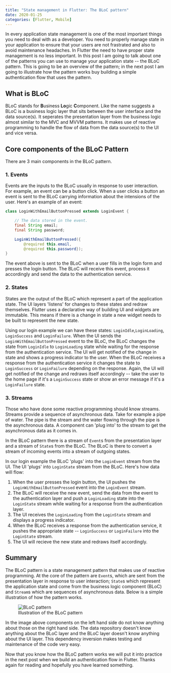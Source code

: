 ```yaml
---
title: "State management in Flutter: The BLoC pattern"
date: 2020-01-25
categories: [Flutter, Mobile]
---
```


In every application state management is one of the most important things you need to deal with as a developer. You need to properly manage state in your application to ensure that your users are not frastrated and also to avoid maintenance headaches. In Flutter the need to have proper state management is no less important. In this post I am going to talk about one of the patterns you can use to manage your application state -- the BLoC pattern. This is going to be an overview of the pattern; in the next post I am going to illustrate how the pattern works buy building a simple authentication flow that uses the pattern.

## What is BLoC

BLoC stands for **B**usiness **Lo**gic **C**omponent. Like the name suggests a BLoC is a business logic layer that sits between the user interface and the data source(s). It seperates the presentation layer from the business logic almost similar to the MVC and MVVM patterns. It makes use of reactive programming to handle the flow of data from the data source(s) to the UI and vice versa.

## Core components of the BLoC Pattern

There are 3 main components in the BLoC pattern.

### 1. Events

Events are the inputs to the BLoC usually in response to user interaction. For example, an event can be a button click. When a user clicks a button an event is sent to the BLoC carrying information about the intensions of the user. Here's an example of an event:

```java
class LoginWithEmailButtonPressed extends LoginEvent {

    // The data stored in the event.
    final String email;
    final String password;

    LoginWithEmailButtonPressed({
        @required this.email,
        @required this.password});
}
```

The event above is sent to the BLoC when a user fills in the login form and presses the login button. The BLoC will receive this event, process it accordingly and send the data to the authentication service.

### 2. States

States are the output of the BLoC which represent a part of the application state. The UI layers 'listens' for changes to these states and redraw themselves. Flutter uses a declarative way of building UI and widgets are immutable. This means if there is a change in state a new widget needs to be built to represent the new state.

Using our login example we can have these states: `LoginIdle`,`LoginLoading`, `LoginSuccess` and `LoginFailure`. When the UI sends the `LoginWithEmailButtonPressed` event to the BLoC, the BLoC changes the state from `LoginIdle` to `LoginLoading` state while waiting for the response from the authentication service. The UI will get notified of the change in state and shows a progress indicator to the user. When the BLoC receives a response from the authentication service it changes the state to `LoginSuccess` or `LoginFailure` depending on the response. Again, the UI will get notified of the change and redraws itself accordingly -- take the user to the home page if it's a `LoginSuccess` state or show an error message if it's a `LoginFailure` state.

### 3. Streams

Those who have done some reactive programming should know streams. Streams provide a sequence of asynchronous data. Take for example a pipe of water. The pipe is the stream and the water flowing through the pipe is the asynchronous data. A component can 'plug into' to the stream to get the asynchronous data as it comes in.

In the BLoC pattern there is a stream of `Event`s from the presentation layer and a stream of `State`s from the BLoC. The BLoC is there to convert a stream of incoming events into a stream of outgoing states.

In our login example the BLoC 'plugs' into the `LoginEvent` stream from the UI. The UI 'plugs' into `LoginState` stream from the BLoC. Here's how data will flow:

1.  When the user presses the login button, the UI pushes the `LoginWithEmailButtonPressed` event into the `LoginEvent` stream.
2.  The BLoC will receive the new event, send the data from the event to the authentication layer and push a `LoginLoading` state into the `LoginState` stream while waiting for a response from the authentication layer.
3.  The UI receives the `LoginLoading` from the `LoginState` stream and displays a progress indicator.
4.  When the BLoC receives a response from the authentication service, it pushes the appropriate state -- `LoginSuccess` or `LoginFailure` into the `LoginState` stream.
5.  The UI will recieve the new state and redraws itself accordingly.

## Summary

The BLoC pattern is a state management pattern that makes use of reactive programming. At the core of the pattern are `Event`s, which are sent from the presentation layer in response to user interaction; `State`s which represent the application state and come from the business logic component (BLoC) and `Stream`s which are sequences of asynchronous data. Below is a simple illustration of how the pattern works.

<figure>
<img src="{{ site.baseurl }}/images/flutter/bloc/bloc.png" alt="BLoC pattern">
<figcaption>Illustration of the BLoC pattern</figcaption>
</figure>
In the image above components on the left hand side do not know anything about those on the right hand side. The data repository doesn't know anything about the BLoC layer and the BLoC layer doesn't know anything about the UI layer. This dependency inversion makes testing and maintenance of the code very easy.

Now that you know how the BLoC pattern works we will put it into practice in the next post when we build an authentication flow in Flutter. Thanks again for reading and hopefully you have learned something.
